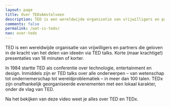 ```yaml
---
layout: page
title: Over TEDxAmstelveen
description: TED is een wereldwijde organisatie van vrijwilligers en partners die geloven in de kracht van het delen van ideeën via TED talks. Korte (maar krachtige!) presentaties van 18 minuten of korter.
comments: false
permalink: /wat-is-tedx/
nav: over-tedx
---
```


TED is een wereldwijde organisatie van vrijwilligers en partners die geloven in de kracht van het delen van ideeën via TED talks. Korte (maar krachtige!) presentaties van 18 minuten of korter.


In 1984 startte TED als conferentie over technologie, entertainment en design. Inmiddels zijn er TED talks over alle onderwerpen – van wetenschap tot ondernemerschap tot wereldproblematiek – in meer dan 100 talen.
TEDx zijn onafhankelijk georganiseerde evenementen met een lokaal karakter, onder de vlag van TED.

Na het bekijken van deze video weet je alles over TED en TEDx.

<amp-youtube data-videoid="ybYI9VbtOvo" layout="responsive" width="480" height="270"></amp-youtube>
